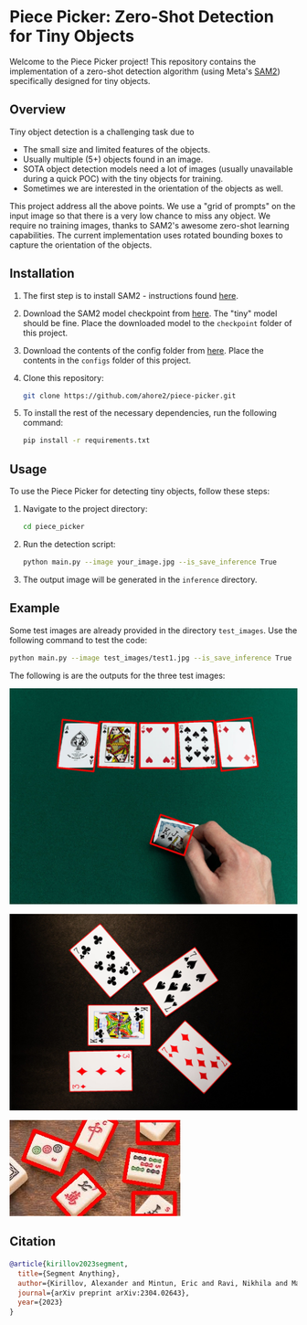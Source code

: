 # Piece Picker: Zero-Shot Detection for Tiny Objects

Welcome to the Piece Picker project! This repository contains the implementation of a zero-shot detection algorithm (using Meta's [SAM2](https://github.com/facebookresearch/sam2)) specifically designed for tiny objects.

## Overview

Tiny object detection is a challenging task due to 
- The small size and limited features of the objects. 
- Usually multiple (5+) objects found in an image. 
- SOTA object detection models need a lot of images (usually unavailable during a quick POC) with the tiny objects for training. 
- Sometimes we are interested in the orientation of the objects as well.

This project address all the above points. We use a "grid of prompts" on the input image so that there is a very low chance to miss any object. We require no training images, thanks to SAM2's awesome zero-shot learning capabilities. The current implementation uses rotated bounding boxes to capture the orientation of the objects.


## Installation

1) The first step is to install SAM2 - instructions found [here](https://github.com/facebookresearch/sam2/tree/main?tab=readme-ov-file#installation).

2) Download the SAM2 model checkpoint from [here](https://dl.fbaipublicfiles.com/segment_anything_2/092824/sam2.1_hiera_tiny.pt). The "tiny" model should be fine. Place the downloaded model to the `checkpoint` folder of this project.

3) Download the contents of the config folder from [here](https://github.com/facebookresearch/sam2/tree/main/sam2/configs). Place the contents in the `configs` folder of this project.

4) Clone this repository:
    ```bash
    git clone https://github.com/ahore2/piece-picker.git
    ```

5) To install the rest of the necessary dependencies, run the following command:

    ```bash
    pip install -r requirements.txt
    ```

## Usage

To use the Piece Picker for detecting tiny objects, follow these steps:

1. Navigate to the project directory:
    ```bash
    cd piece_picker
    ```
2. Run the detection script:
    ```bash
    python main.py --image your_image.jpg --is_save_inference True
    ```
3. The output image will be generated in the `inference` directory.

## Example

Some test images are already provided in the directory `test_images`. Use the following command to test the code:

```bash
python main.py --image test_images/test1.jpg --is_save_inference True
```

The following is are the outputs for the three test images:

![](piece_picker/inference/inference_20250218234212.jpg)

![](piece_picker/inference/inference_20250218234353.jpg)

![](piece_picker/inference/inference_20250218234239.jpg)

## Citation

```bibtex
@article{kirillov2023segment,
  title={Segment Anything},
  author={Kirillov, Alexander and Mintun, Eric and Ravi, Nikhila and Mao, Hanzi and Rolland, Alexander and Gustafson, Laura and Xiao, Tsung-Yi and Whitehead, Spencer and Berg, Alexander C and Lo, Wan-Yen and Doll{\'a}r, Piotr and Girshick, Ross},
  journal={arXiv preprint arXiv:2304.02643},
  year={2023}
}
```
